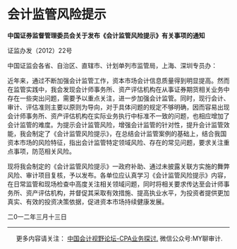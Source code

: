 ﻿会计监管风险提示
========

  

**中国证券监督管理委员会关于发布《会计监管风险提示》有关事项的通知**

证监办发（2012）22号

中国证监会各省、自治区、直辖市、计划单列市监管局，上海、深圳专员办：

近年来，通过不断加强会计监管工作，资本市场会计信息质量得到明显提高。然而在监管实践中，我会发现会计师事务所、资产评估机构在从事证券期货相关业务中存在一些突出问题，需要予以重点关注，进一步加强会计监管。同时，现行会计、审计、评估准则主要以原则为导向，对于具体问题的规定不够明确，因而容易出现会计师事务所、资产评估机构在实际业务执行中标准不一致的问题，也相应增加了会计监管的难度。为提示会计监管风险，增强会计监管的针对性，提升会计监管效能，我会制定了《会计监管风险提示》，在总结会计监管案例的基础上，结合我国资本市场的风险特征，指出会计监管特定领域风险、存在的常见问题，要求关注重点事项，防范相关风险。

现将我会制定的《会计监管风险提示》一政府补助、通过未披露关联方实施的舞弊风险、审计项目复核，予以发布。各单位应认真学习《会计监管风险提示》内容，在日常监管和现场检查中高度关注相关领域问题，同时将相关要求传达至会计师事务所、资产评估机构，并督促其采取有效措施、提高执业水平，为投资者提供更加真实、有效的投资决策依据，促进资本市场持续健康发展。

二0一二年三月十三日

* * *

     更多内容请关注： [中国会计视野论坛-CPA业务探讨.](https://bbs.esnai.com/thread-5354530-1-3.html) 微信公众号:MY聊审计.